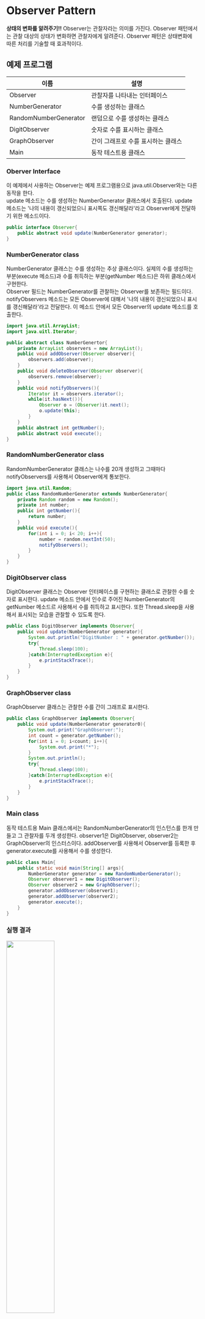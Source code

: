 # Observer Pattern

**상태의 변화를 알려주기!!** Observer는 관찰자라는 의미를 가진다. Observer 패턴에서는 관찰 대상의 상태가 변화하면 관찰자에게 알려준다. Observer 패턴은 상태변화에 따른 처리를 기술할 때 효과적이다.

## 예제 프로그램
|이름|설명|
|---|--|
|Observer|관찰자를 나타내는 인터페이스|
|NumberGenerator|수를 생성하는 클래스|
|RandomNumberGenerator|랜덤으로 수를 생성하는 클래스|
|DigitObserver|숫자로 수를 표시하는 클래스|
|GraphObserver|간이 그래프로 수를 표시하는 클래스|
|Main|동작 테스트용 클래스|

### Oberver Interface
이 예제에서 사용하는 Observer는 예제 프로그램용으로 java.util.Observer와는 다른 동작을 한다.  
update 메소드는 수를 생성하는 NumberGenerator 클래스에서 호출된다. update 메소드는 '나의 내용이 갱신되었으니 표시쪽도 갱신해달라'라고 Observer에게 전달하기 위한 메소드이다.

```java
public interface Observer{
    public abstract void update(NumberGenerator generator);
}
```

### NumberGenerator class
NumberGenerator 클래스는 수를 생성하는 추상 클래스이다. 실제의 수를 생성하는 부분(execute 메소드)과 수를 취득하는 부분(getNumber 메소드)은 하위 클래스에서 구현한다.  
Observer 필드는 NumberGenerator를 관찰하는 Observer를 보존하는 필드이다.  
notifyObservers 메소드는 모든 Observer에 대해서 '나의 내용이 갱신되었으니 표시를 갱신해달라'라고 전달한다. 이 메소드 안에서 모든 Observer의 update 메소드를 호출한다.

```java
import java.util.ArrayList;
import java.uitl.Iterator;

public abstract class NumberGenertor{
    private ArrayList observers = new ArrayList();
    public void addObserver(Observer observer){
        observers.add(observer);
    }
    public void deleteObserver(Observer observer){
        observers.remove(observer);
    }
    public void notifyObservers(){
        Iterator it = observers.iterator();
        while(it.hasNext()){
            Observer o = (Observer)it.next();
            o.update(this);
        }
    }
    public abstract int getNumber();
    public abstract void execute();
}
```

### RandomNumberGenerator class
RandomNumberGenerator 클래스는 나수를 20개 생성하고 그때마다 notifyObservers를 사용해서 Observer에게 통보한다.
```java
import java.util.Random;
public class RandomNumberGenerator extends NumberGenerator{
    private Random random = new Random();
    private int number;
    public int getNumber(){
        return number;
    }
    public void execute(){
        for(int i = 0; i< 20; i++){
            number = random.nextInt(50);
            notifyObservers();
        }
    }
}
```

### DigitObserver class
DigitObserver 클래스는 Observer 인터페이스를 구현하는 클래스로 관찰한 수를 숫자로 표시한다. update 메소드 안에서 인수로 주어진 NumberGenerator의 getNumber 메소드르 사용해서 수를 취득하고 표시한다. 또한 Thread.sleep을 사용해서 표시되는 모습을 관찰할 수 있도록 한다.

```java
public class DigitObserver implements Observer{
    public void update(NumberGenerator generator){
        System.out.println("DigitNumber : " + generator.getNumber());
        try{
            Thread.sleep(100);
        }catch(InterruptedException e){
            e.printStackTrace();
        }
    }
}
```

### GraphObserver class
GraphObserver 클래스는 관찰한 수를 간이 그래프로 표시한다.

```java
public class GraphObserver implements Observer{
    public void update(NumberGenerator generator0){
        System.out.print("GraphObserver:");
        int count = generator.getNumber();
        for(int i = 0; i<count; i++){
            System.out.print("*");
        }
        System.out.println();
        try{
            Thread.sleep(100);
        }catch(InterruptedException e){
            e.printStackTrace();
        }
    }
}
```

### Main class
동작 테스트용 Main 클래스에서는 RandomNumberGenerator의 인스턴스를 한개 만들고 그 관찰자를 두개 생성한다. observer1은 DigitObserver, observer2는 GraphObserver의 인스터스이다. addObserver를 사용해서 Observer를 등록한 후 generator.execute를 사용해서 수를 생성한다.

```java
public class Main{
    public static void main(String[] args){
        NumberGenerator generator = new RandomNumberGenerator();
        Observer observer1 = new DigitObserver();
        Observer observer2 = new GraphObserver();
        generator.addObserver(observer1);
        generator.addObserver(observer2);
        generator.execute();
    }
}
```

### 실행 결과
<img src="https://user-images.githubusercontent.com/24540286/132610722-97de9bc1-1900-4bdf-a23b-8452147afce0.png" width=50%>


## Observer 패턴의 역할

### Subject(관찰 대상자)의 역할
Subject는 '관찰되는 대상'을 나타낸다. Subject 역할은 관찰자인 Observer 역할을 등록하는 메소드와 삭제하는 메소드를 가지고 있다. 예제 프로그램에서 NumberGenerator가 이 역할을 수행한다.

### ConcreteSubject (구체적인 관찰 대상자)의 역할
ConcreteSubject 는 구체적으로 '관찰되는 대상'을 표현한다. 상태가 변화하면 등록되어 있는 Observer에게 전달한다. 예제 프로그램에서 RandomNumberGenerator가 이 역할을 수행한다.

### Observer(관찰자)의 역할
Observer는 Subject로부터 '상태가 변했다'라고 전달받는 역할을 한다. 이를 위한 메소드는 update이며 예제 프로그램에서 Observer 인터페이스가 이 역할을 수행한다.

### ConcreteObserver(구체적인 관찰자)의 역할
ConcreteObserver는 Observer의 구현체로 update 메소드가 호출되면 그 메소드 안에서 Subject의 현재 상태를 취득한다. 예제 프로그램에서 DigitObserver와 GraphObserver가 이 역할을 수행한다.

## 교환의 가능성
디자인 패턴의 목적 중의 하나는 클래스를 재이용 가능한 **부품**으로 만드는 것이다. Observer 패턴에서는 상태를 가지고 있는 ConcreteSubject와 상태변화를 전달 받는 ConcreteObserver가 존재한다. 그리고 이 두가지를 연결하는것이 인터페이스인 Subject와 Observer이다.  
RandomNumberGenerator 클래스는 현재 자신을 관찰하고 있는 것이 DigitOberver인지 GraphObserver인지 몰라도 상관없다. 그러나 그 observer들이 Observer 인터페이스를 구현하고 있다는 것은 확실히 알고 있다.  
또한 DigitObserver 클래스는 자신이 관찰하고 있는 것이 RandomNumberGenerator인지 다른 XXXNumberGenerator인지 신경 쓰지 않는다. 단지 NumberGenerator의 하위 클래스이고 getNumber 메소드를 가지고 있다는 것은 확실히 알고 있다.  
이러한 구현 방식은 디자인 패턴에서 자주 사용된다.
- 추상 클래스나 인터페이스를 사용해서 구상 클래스로부터 추상 메소드를 분리한다.
- 인수로 인스턴스를 전달할 때, 필드에서 인스터스를 저장할 때에는 구상 클래스의 형태로 하지않고 추상 클래스나 인터페이스의 형태로 한다.
  
이와 같이 구현하면 구상 클래스의 부분을 쉽게 교환할 수 있다.

## Observer의 순서
Subject에는 복수개의 Observer가 등록되어 있다. 예제 프로그램의 경우 notifyObservers 메소드에서는 먼저 등록한 Observer의 메소드가 먼저 호출된다. Observer 패턴을 설계할 경우에는 update 메소드가 호출되는 순서가 변해도 문제가 일어나서는 안된다. 원래 각 클래스의 톡립성이 보장되면 의존성의 혼랑은 발생하지 않는다. 그러나 다음같은 상황에서는 주의해야 한다.  

-  Observer의 행위가 Subject에 영향을 미칠때

예제 프로그램에서는 RandomNumberGenerator가 자신 안에서 데이터를 생성하고 update 메소드를 호출한다. 그러나 Subject가 update 메소드를 호출할때 Observer가 호출을 요청하는 경우도 있다. 이럴 경우 다음과 같은 루프가 발생할 수 있다.
> Subject의 상태 변화 -> Observer에게 전달 -> Observer가 Subject의 메소드를 호출 -> 이것에 의해 Subject의 상태가 변화 -> Observer에게 전달.....

## '관찰'하기보단 '전달'받길 기다린다
observer는 '관찰자'라는 의미이지만 실제로 Observer 패턴은 Subject로부터 상태 변화를 전달받는 것을 수동적으로 기다리고 있다. 이러한 패턴은 **Publish-Subscribe** 패턴이라고 한다. 

## Model/View/Controller MVC
MVC 안의 Model과 View의 관계는 Observer 패턴의 Subject와 Observer 역할에 대응한다. Model은 '표시 형식에 의존하지 않는 내부 모델'을 조작하는 부분이고 View는 Model이 '어떻게 보일 것인지'를 관리하는 부분이다. 일반적으로 하나의 Model에 여러개의 View가 대응한다. 